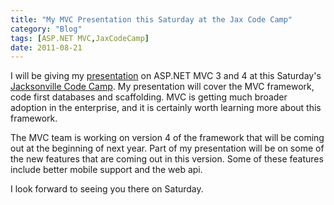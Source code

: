 ```yaml
---
title: "My MVC Presentation this Saturday at the Jax Code Camp"
category: "Blog"
tags: [ASP.NET MVC,JaxCodeCamp]
date: 2011-08-21
---
```



I will be giving my [presentation](http://jaxcodecamp.com/Agenda.aspx/Sessions "Sessions") on ASP.NET MVC 3 and 4 at this Saturday's [Jacksonville Code Camp](http://www.jaxcodecamp.com "Jax Code Camp"). My presentation will cover the MVC framework, code first databases and scaffolding. MVC is getting much broader adoption in the enterprise, and it is certainly worth learning more about this framework.

The MVC team is working on version 4 of the framework that will be coming out at the beginning of next year. Part of my presentation will be on some of the new features that are coming out in this version. Some of these features include better mobile support and the web api.

I look forward to seeing you there on Saturday.